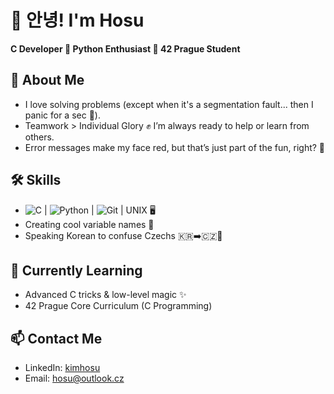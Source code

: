 # 👋 안녕! I'm Hosu
**C Developer 🔹 Python Enthusiast 🔹 42 Prague Student**

## 🚀 About Me
- I love solving problems (except when it's a segmentation fault... then I panic for a sec 🫠).
- Teamwork > Individual Glory ✊ I’m always ready to help or learn from others.
- Error messages make my face red, but that’s just part of the fun, right? 🔴
## 🛠️ Skills
- <img src="https://img.shields.io/badge/-C-00599C?logo=c&logoColor=white" alt="C"/> | <img src="https://img.shields.io/badge/-Python-3776AB?logo=python&logoColor=white" alt="Python"/> | <img src="https://img.shields.io/badge/-Git-F05032?logo=git&logoColor=white" alt="Git"/> | UNIX 🖥️
- Creating cool variable names 🧐
- Speaking Korean to confuse Czechs 🇰🇷➡️🇨🇿🤔
## 🌱 Currently Learning
- Advanced C tricks & low-level magic ✨
- 42 Prague Core Curriculum (C Programming)
## 📫 Contact Me
- LinkedIn: [kimhosu](https://www.linkedin.com/in/kimhosu/)
- Email: hosu@outlook.cz
